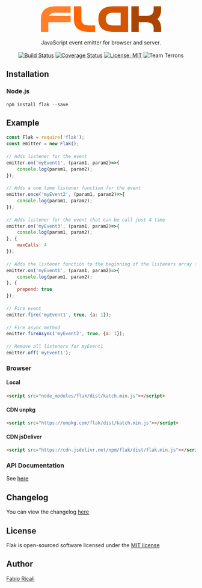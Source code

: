 <div align="center">
<br/><br/>
<img width="320" src="https://raw.githubusercontent.com/fabioricali/flak/master/extra/logo.png" title="flak"/>
<br/><br/>
JavaScript event emitter for browser and server.
<br/><br/>
<a href="https://travis-ci.org/fabioricali/flak" target="_blank"><img src="https://travis-ci.org/fabioricali/flak.svg?branch=master" title="Build Status"/></a>
<a href="https://coveralls.io/github/fabioricali/flak?branch=master" target="_blank"><img src="https://coveralls.io/repos/github/fabioricali/flak/badge.svg?branch=master" title="Coverage Status"/></a>
<a href="https://opensource.org/licenses/MIT" target="_blank"><img src="https://img.shields.io/badge/License-MIT-yellow.svg" title="License: MIT"/></a>
<img src="https://img.shields.io/badge/team-terrons-orange.svg" title="Team Terrons"/>
</div>

## Installation

### Node.js
```
npm install flak --save
```

## Example
```javascript
const Flak = require('flak');
const emitter = new Flak();

// Adds listener for the event
emitter.on('myEvent1', (param1, param2)=>{
    console.log(param1, param2);
});

// Adds a one time listener function for the event 
emitter.once('myEvent2', (param1, param2)=>{
    console.log(param1, param2);
});

// Adds listener for the event that can be call just 4 time
emitter.on('myEvent3', (param1, param2)=>{
    console.log(param1, param2);
}, {
    maxCalls: 4
});

// Adds the listener function to the beginning of the listeners array for the event named myEvent1
emitter.on('myEvent1', (param1, param2)=>{
    console.log(param1, param2);
}, {
    prepend: true
});

// Fire event
emitter.fire('myEvent1', true, {a: 1});

// Fire async method
emitter.fireAsync('myEvent2', true, {a: 1});

// Remove all listeners for myEvent1
emitter.off('myEvent1');
```

### Browser

#### Local
```html
<script src="node_modules/flak/dist/katch.min.js"></script>
```

#### CDN unpkg
```html
<script src="https://unpkg.com/flak/dist/katch.min.js"></script>
```

#### CDN jsDeliver
```html
<script src="https://cdn.jsdelivr.net/npm/flak/dist/flak.min.js"></script>
```

### API Documentation
See <a href="api.md">here</a>

## Changelog
You can view the changelog <a target="_blank" href="https://github.com/fabioricali/flak/blob/master/CHANGELOG.md">here</a>

## License
Flak is open-sourced software licensed under the <a target="_blank" href="http://opensource.org/licenses/MIT">MIT license</a>

## Author
<a target="_blank" href="http://rica.li">Fabio Ricali</a>